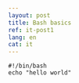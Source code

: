 ```yaml
---
layout: post
title: Bash basics
ref: it-post1
lang: en
cat: it
---
```





```shell
#!/bin/bash
echo "hello world"
```

